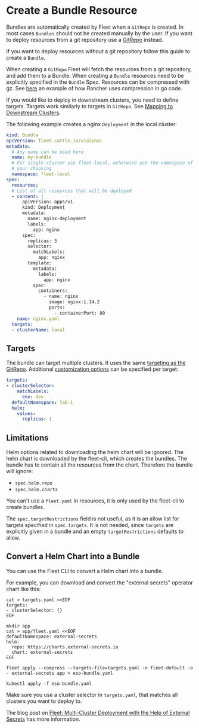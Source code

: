 # Create a Bundle Resource

Bundles are automatically created by Fleet when a `GitRepo` is created. In most cases `Bundles` should not be created
manually by the user. If you want to deploy resources from a git repository use a
[GitRepo](./gitrepo-add.md) instead.

If you want to deploy resources without a git repository follow this guide to create a `Bundle`.

When creating a `GitRepo` Fleet will fetch the resources from a git repository, and add them to a Bundle.
When creating a `Bundle` resources need to be explicitly specified in the `Bundle` Spec.
Resources can be compressed with gz. See [here](https://github.com/rancher/rancher/blob/v2.7.3/pkg/controllers/provisioningv2/managedchart/managedchart.go#L149-L153)
an example of how Rancher uses compression in go code.

If you would like to deploy in downstream clusters, you need to define targets. Targets work similarly to targets in `GitRepo`.
See [Mapping to Downstream Clusters](./gitrepo-targets.md#defining-targets).

The following example creates a nginx `Deployment` in the local cluster:

```yaml
kind: Bundle
apiVersion: fleet.cattle.io/v1alpha1
metadata:
  # Any name can be used here
  name: my-bundle
  # For single cluster use fleet-local, otherwise use the namespace of
  # your choosing
  namespace: fleet-local
spec:
  resources:
  # List of all resources that will be deployed
  - content: |
      apiVersion: apps/v1
      kind: Deployment
      metadata:
        name: nginx-deployment
        labels:
          app: nginx
      spec:
        replicas: 3
        selector:
          matchLabels:
            app: nginx
        template:
          metadata:
            labels:
              app: nginx
          spec:
            containers:
              - name: nginx
                image: nginx:1.14.2
                ports:
                  - containerPort: 80
    name: nginx.yaml
  targets:
  - clusterName: local

```

## Targets

The bundle can target multiple clusters. It uses the same [targeting as the GitRepo](gitrepo-targets#target-matching).
Additional [customization options](gitrepo-targets#supported-customizations) can be specified per target:

```yaml
targets:
- clusterSelector:
    matchLabels:
      env: dev
  defaultNamespace: lab-1
  helm:
    values:
      replicas: 1
```

## Limitations

Helm options related to downloading the helm chart will be ignored. The helm chart is downloaded by the fleet-cli, which creates the bundles. The bundle has to contain all the resources from the chart. Therefore the bundle will ignore:

* `spec.helm.repo`
* `spec.helm.charts`

You can't use a `fleet.yaml` in resources, it is only used by the fleet-cli to create bundles.

The `spec.targetRestrictions` field is not useful, as it is an allow list for targets specified in `spec.targets`. It is not needed, since `targets` are explicitly given in a bundle and an empty `targetRestrictions` defaults to allow.

## Convert a Helm Chart into a Bundle

You can use the Fleet CLI to convert a Helm chart into a bundle.

For example, you can download and convert the "external secrets" operator chart like this:
```
cat > targets.yaml <<EOF
targets:
- clusterSelector: {}
EOF

mkdir app
cat > app/fleet.yaml <<EOF
defaultNamespace: external-secrets
helm:
  repo: https://charts.external-secrets.io
  chart: external-secrets
EOF

fleet apply --compress --targets-file=targets.yaml -n fleet-default -o - external-secrets app > eso-bundle.yaml

kubectl apply -f eso-bundle.yaml
```

Make sure you use a cluster selector in `targets.yaml`, that matches all clusters you want to deploy to.

The blog post on [Fleet: Multi-Cluster Deployment with the Help of External Secrets](https://www.suse.com/c/rancher_blog/fleet-multi-cluster-deployment-with-the-help-of-external-secrets/) has more information.
